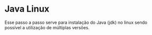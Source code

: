 # Java Linux

  Esse passo a passo serve para instalação do Java (jdk) no linux sendo possível a utilização de múltiplas versões.

  
